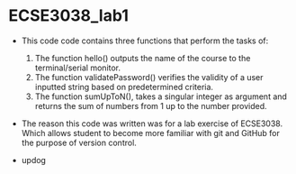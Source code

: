 # ECSE3038_lab1

- This code code contains three functions that perform the tasks of:

    1. The function hello() outputs the name of the course to the terminal/serial monitor.
    2. The function validatePassword() verifies the validity of a user inputted string based on predetermined criteria.
    3. The function sumUpToN(), takes a singular integer as argument and returns the sum of numbers from 1 up to the number provided.
- The reason this code was written was for a lab exercise of ECSE3038. Which allows student to become more familiar with git and GitHub for the purpose of version control.
- updog
